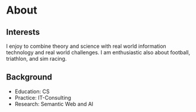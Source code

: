 # About

## Interests
I enjoy to combine theory and science with real world information technology and real world challenges.
I am enthusiastic also about football, triathlon, and sim racing.

## Background
- Education: CS
- Practice: IT-Consulting
- Research: Semantic Web and AI
